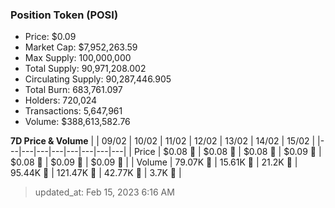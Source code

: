 
  ### Position Token (POSI)
  - Price: $0.09
  - Market Cap: $7,952,263.59
  - Max Supply: 100,000,000
  - Total Supply: 90,971,208.002
  - Circulating Supply: 90,287,446.905
  - Total Burn: 683,761.097
  - Holders: 720,024
  - Transactions: 5,647,961
  - Volume: $388,613,582.76

  **7D Price & Volume**
  | | 09&#x2F;02 | 10&#x2F;02 | 11&#x2F;02 | 12&#x2F;02 | 13&#x2F;02 | 14&#x2F;02 | 15&#x2F;02 |
  |---|---|---|---|---|---|---|---|
  | Price | $0.08 🔻 | $0.08 🚀 | $0.08 🚀 | $0.09 🚀 | $0.08 🔻 | $0.09 🚀 | $0.09 🚀 |
  | Volume | 79.07K 🚀 | 15.61K 🔻 | 21.2K 🚀 | 95.44K 🚀 | 121.47K 🚀 | 42.77K 🔻 | 3.7K 🔻 |

  > updated_at: Feb 15, 2023 6:16 AM
